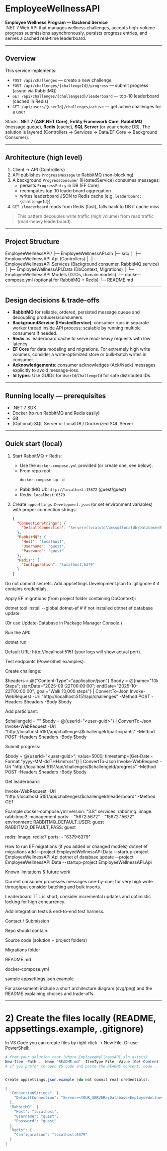 ﻿# EmployeeWellnessAPI

**Employee Wellness Program — Backend Service**  
.NET 7 Web API that manages wellness challenges, accepts high-volume progress submissions asynchronously, persists progress entries, and serves a cached real-time leaderboard.

---

## Overview

This service implements:
- `POST /api/challenges` — create a new challenge
- `POST /api/challenges/{challengeId}/progress` — submit progress (async via RabbitMQ)
- `GET /api/challenges/{challengeId}/leaderboard` — top-10 leaderboard (cached in Redis)
- `GET /api/users/{userId}/challenges/active` — get active challenges for a user

Stack: **.NET 7 (ASP.NET Core)**, **Entity Framework Core**, **RabbitMQ** (message queue), **Redis** (cache), **SQL Server** (or your choice DB). The solution is layered (Controllers → Services → Data/EF Core → Background Consumer).

---

## Architecture (high level)

1. Client → API (Controllers)
2. API publishes `ProgressMessage` to RabbitMQ (non-blocking)
3. A background `ProgressConsumer` (IHostedService) consumes messages:
   - persists `ProgressEntry` in DB (EF Core)
   - recomputes top-10 leaderboard aggregation
   - writes leaderboard JSON to Redis cache (e.g. `leaderboard:{challengeId}`)
4. `GET /leaderboard` reads from Redis (fast), falls back to DB if cache miss.

> This pattern decouples write traffic (high volume) from read traffic (read-heavy leaderboard).

---

## Project Structure

EmployeeWellnessAPI/
├─ EmployeeWellnessAPI.sln
├─ src/
│ ├─ EmployeeWellnessAPI.Api (Controllers)
│ ├─ EmployeeWellnessAPI.Services (Background consumer, RabbitMQ service)
│ ├─ EmployeeWellnessAPI.Data (DbContext, Migrations)
│ └─ EmployeeWellnessAPI.Models (DTOs, domain models)
├─ docker-compose.yml (optional for RabbitMQ + Redis)
└─ README.md


---

## Design decisions & trade-offs

- **RabbitMQ** for reliable, ordered, persisted message queue and decoupling producers/consumers.
- **BackgroundService (IHostedService)**: consumer runs in separate worker thread inside API process; scalable by running multiple consumers if needed.
- **Redis** as leaderboard cache to serve read-heavy requests with low latency.
- **EF Core** for data modeling and migrations. For extremely high write volumes, consider a write-optimized store or bulk-batch writes in consumer.
- **Acknowledgements**: consumer acknowledges (Ack/Nack) messages explicitly to avoid message-loss.
- **Id types**: Use GUIDs for `UserId`/`ChallengeId` for safe distributed IDs.

---

## Running locally — prerequisites

- .NET 7 SDK
- Docker (to run RabbitMQ and Redis easily)
- Git
- (Optional) SQL Server or LocalDB / Dockerized SQL Server

---

## Quick start (local)

1. Start RabbitMQ + Redis:
   - Use the `docker-compose.yml` provided (or create one, see below).
   - From repo root:
     ```powershell
     docker-compose up -d
     ```
   - RabbitMQ UI: `http://localhost:15672` (guest/guest)  
   - Redis: `localhost:6379`

2. Create `appsettings.Development.json` (or set environment variables) with proper connection strings:
   ```json
   {
     "ConnectionStrings": {
       "DefaultConnection": "Server=(localdb)\\mssqllocaldb;Database=EmployeeWellnessDb;Trusted_Connection=True;"
     },
     "RabbitMQ": {
       "Host": "localhost",
       "Username": "guest",
       "Password": "guest"
     },
     "Redis": {
       "Configuration": "localhost:6379"
     }
   }
Do not commit secrets. Add appsettings.Development.json to .gitignore if it contains credentials.

Apply EF migrations (from project folder containing DbContext):

dotnet tool install --global dotnet-ef     # if not installed
dotnet ef database update


(Or use Update-Database in Package Manager Console.)

Run the API:

dotnet run


Default URL: http://localhost:5151 (your logs will show actual port).

Test endpoints (PowerShell examples):

Create challenge:

$headers = @{"Content-Type"="application/json"}
$body = @{name="10k Steps"; startDate="2025-09-22T00:00:00"; endDate="2025-10-22T00:00:00"; goal="Walk 10,000 steps"} | ConvertTo-Json
Invoke-WebRequest -Uri "http://localhost:5151/api/challenges" -Method POST -Headers $headers -Body $body


Add participant:

$challengeId = "<paste-challenge-id>"
$body = @{userId="<user-guid>"} | ConvertTo-Json
Invoke-WebRequest -Uri "http://localhost:5151/api/challenges/$challengeId/participants" -Method POST -Headers $headers -Body $body


Submit progress:

$body = @{userId="<user-guid>"; value=5000; timestamp=(Get-Date -Format "yyyy-MM-ddTHH:mm:ss")} | ConvertTo-Json
Invoke-WebRequest -Uri "http://localhost:5151/api/challenges/$challengeId/progress" -Method POST -Headers $headers -Body $body


Get leaderboard:

Invoke-WebRequest -Uri "http://localhost:5151/api/challenges/$challengeId/leaderboard" -Method GET

Example docker-compose.yml
version: "3.8"
services:
  rabbitmq:
    image: rabbitmq:3-management
    ports:
      - "5672:5672"
      - "15672:15672"
    environment:
      RABBITMQ_DEFAULT_USER: guest
      RABBITMQ_DEFAULT_PASS: guest

  redis:
    image: redis:7
    ports:
      - "6379:6379"

How to run EF migrations (if you added or changed models)
dotnet ef migrations add <Name> --project EmployeeWellnessAPI.Data --startup-project EmployeeWellnessAPI.Api
dotnet ef database update --project EmployeeWellnessAPI.Data --startup-project EmployeeWellnessAPI.Api

Known limitations & future work

Current consumer processes messages one-by-one; for very high write throughput consider batching and bulk inserts.

Leaderboard TTL is short; consider incremental updates and optimistic locking for high concurrency.

Add integration tests & end-to-end test harness.

Contact / Submission

Repo should contain:

Source code (solution + project folders)

Migrations folder

README.md

docker-compose.yml

sample appsettings.json.example

For assessment: include a short architecture diagram (svg/png) and the README explaining choices and trade-offs.


---

# 2) Create the files locally (README, appsettings.example, .gitignore)

In VS Code you can create files by right click → New File. Or use PowerShell:

```powershell
# from your solution root (where EmployeeWellnessAPI.sln exists)
New-Item -Path . -Name "README.md" -ItemType File -Value (Get-Content -Raw ".\README_template.md")
# if you prefer to open VS Code and paste the README content: code .


Create appsettings.json.example (do not commit real credentials):

{
  "ConnectionStrings": {
    "DefaultConnection": "Server=<YOUR_SERVER>;Database=EmployeeWellnessDb;User Id=<USER>;Password=<PASSWORD>;"
  },
  "RabbitMQ": {
    "Host": "localhost",
    "Username": "guest",
    "Password": "guest"
  },
  "Redis": {
    "Configuration": "localhost:6379"
  }
}